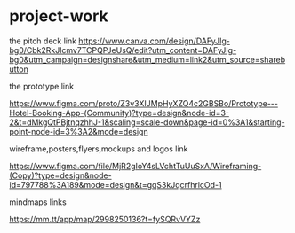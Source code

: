 # project-work
the pitch deck link
https://www.canva.com/design/DAFyJIg-bg0/Cbk2RkJlcmv7TCPQPJeUsQ/edit?utm_content=DAFyJIg-bg0&utm_campaign=designshare&utm_medium=link2&utm_source=sharebutton

the prototype link

https://www.figma.com/proto/Z3v3XIJMpHyXZQ4c2GBSBo/Prototype---Hotel-Booking-App-(Community)?type=design&node-id=3-2&t=dMkgQtPBjtnqzhhJ-1&scaling=scale-down&page-id=0%3A1&starting-point-node-id=3%3A2&mode=design

wireframe,posters,flyers,mockups and logos link

https://www.figma.com/file/MjR2gIoY4sLVchtTuUuSxA/Wireframing-(Copy)?type=design&node-id=797788%3A189&mode=design&t=gqS3kJqcrfhrlcOd-1

mindmaps links

https://mm.tt/app/map/2998250136?t=fySQRvVYZz
